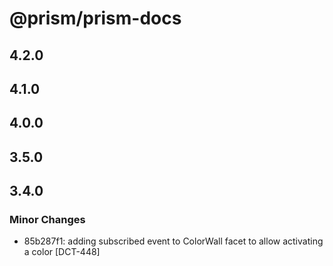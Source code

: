 # @prism/prism-docs

## 4.2.0

## 4.1.0

## 4.0.0

## 3.5.0

## 3.4.0

### Minor Changes

- 85b287f1: adding subscribed event to ColorWall facet to allow activating a color [DCT-448]
